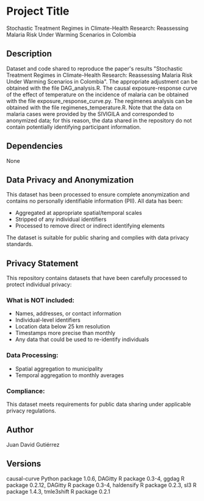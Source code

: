 # Project Title

Stochastic Treatment Regimes in Climate-Health Research: Reassessing Malaria Risk Under Warming Scenarios in Colombia

## Description

Dataset and code shared to reproduce the paper's results "Stochastic Treatment Regimes in Climate-Health Research: Reassessing Malaria Risk Under Warming Scenarios in Colombia". 
The appropriate adjustment can be obtained with the file DAG_analysis.R.
The causal exposure-response curve of the effect of temperature on the incidence of malaria can be obtained with the file exposure_response_curve.py.
The regimenes analysis can be obtained with the file regimenes_temperature.R.
Note that the data on malaria cases were provided by the SIVIGILA and corresponded to anonymized data; for this reason, the data shared in the repository do not contain potentially identifying participant information.

## Dependencies

None

## Data Privacy and Anonymization

This dataset has been processed to ensure complete anonymization and contains no personally identifiable information (PII). All data has been:

- Aggregated at appropriate spatial/temporal scales
- Stripped of any individual identifiers
- Processed to remove direct or indirect identifying elements

The dataset is suitable for public sharing and complies with data privacy standards.

## Privacy Statement

This repository contains datasets that have been carefully processed to protect individual privacy:

### What is NOT included:
- Names, addresses, or contact information
- Individual-level identifiers
- Location data below 25 km resolution
- Timestamps more precise than monthly
- Any data that could be used to re-identify individuals

### Data Processing:
- Spatial aggregation to municipality
- Temporal aggregation to monthly averages

### Compliance:
This dataset meets requirements for public data sharing under applicable privacy regulations.

## Author

Juan David Gutiérrez  

## Versions

causal-curve Python package 1.0.6,
 DAGitty  R package 0.3-4,
 ggdag  R package 0.2.12,
 DAGitty  R package 0.3-4,
 haldensify R package 0.2.3,
 sl3 R package 1.4.3,
 tmle3shift  R package 0.2.1
